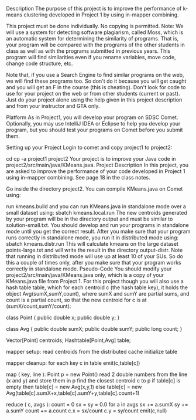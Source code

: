 Description
The purpose of this project is to improve the performance of k-means clustering developed in Project 1 by using in-mapper combining.

This project must be done individually. No copying is permitted. Note: We will use a system for detecting software plagiarism, called Moss, which is an automatic system for determining the similarity of programs. That is, your program will be compared with the programs of the other students in class as well as with the programs submitted in previous years. This program will find similarities even if you rename variables, move code, change code structure, etc.

Note that, if you use a Search Engine to find similar programs on the web, we will find these programs too. So don't do it because you will get caught and you will get an F in the course (this is cheating). Don't look for code to use for your project on the web or from other students (current or past). Just do your project alone using the help given in this project description and from your instructor and GTA only.

Platform
As in Project1, you will develop your program on SDSC Comet. Optionally, you may use IntelliJ IDEA or Eclipse to help you develop your program, but you should test your programs on Comet before you submit them.

Setting up your Project
Login to comet and copy project1 to project2:

cd
cp -a project1 project2
Your project is to improve your Java code in project2/src/main/java/KMeans.java.
Project Description
In this project, you are asked to improve the performance of your code developed in Project 1 using in-mapper combining. See page 18 in the class notes.

Go inside the directory project2. You can compile KMeans.java on Comet using:

run kmeans.build
and you can run KMeans.java in standalone mode over a small dataset using:
sbatch kmeans.local.run
The new centroids generated by your program will be in the directory output and must be similar to solution-small.txt. You should develop and run your programs in standalone mode until you get the correct result. After you make sure that your program runs correctly in standalone mode, you run it in distributed mode using:
sbatch kmeans.distr.run
This will calculate kmeans on the large dataset points-large.txt and will write the result in the directory output-distr. Note that running in distributed mode will use up at least 10 of your SUs. So do this a couple of times only, after you make sure that your program works correctly in standalone mode.
Pseudo-Code
You should modify your project2/src/main/java/KMeans.java only, which is a copy of your KMeans.java file from Project 1. For this project though you will also use a hash table table, which for each centroid c (the hash table key), it holds the object Avg(sumX,sumY,count), where sumX and sumY are partial sums, and count is a partial count, so that the new centroid for c is at (sumX/count,sumY/count):

class Point {
    public double x;
    public double y;
}

class Avg {
    public double sumX;
    public double sumY;
    public long count;
}

Vector[Point] centroids;
Hashtable[Point,Avg] table;

mapper setup:
  read centroids from the distributed cache
  initialize table

mapper cleanup:
  for each key c in table
      emit(c,table[c])

map ( key, line ):
  Point p = new Point()
  read 2 double numbers from the line (x and y) and store them in p
  find the closest centroid c to p
  if table[c] is empty
     then table[c] = new Avg(x,y,1)
     else table[c] = new Avg(table[c].sumX+x,table[c].sumY+y,table[c].count+1)

reduce ( c, avgs ):
  count = 0
  sx = sy = 0.0
  for a in avgs
      sx += a.sumX
      sy += a.sumY
      count += a.count
  c.x = sx/count
  c.y = sy/count
  emit(c,null)
